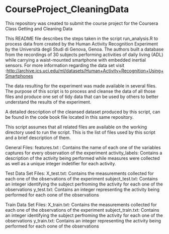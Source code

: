 # CourseProject_CleaningData
This repository was created to submit the course project for the Coursera Class Getting and Cleaning Data

This README file describes the steps taken in the script run_analysis.R to process data from created by the Human Activity Recognition Experiment by the Università degli Studi di Genova, Genoa. The authors built a database from the recordings of 30 subjects performing activities of daily living (ADL) while carrying a waist-mounted smartphone with embedded inertial sensors. For more information regarding the data set visit :http://archive.ics.uci.edu/ml/datasets/Human+Activity+Recognition+Using+Smartphones


The data resulting for the experiment was made available in several files. The purpose of this script is to process and cleanse the data of all those files and produce one set of tidy data that can be used by others to better understand the results of the experiment. 

A detailed description of the cleansed dataset produced by this script, can be found in the code book file located in this same repository.

This script assumes that all related files are available on the working directory used to run the script. This is the list of files used by this script and a brief description of them.

General Files:
features.txt : Contains the name of each one of the variables captures for every observation of the experiment
activity_labels: Contains a description of the activity being performed while measures were collected as well as a unique integer indetifier for each activity.

Test Data Set Files:
X_test.txt: Contains the measurements collected for each one of the observations of the experiment
subject_test.txt: Contains an integer identifying the subject perfroming the activity for each one of the observations
y_test.txt: Contains an integer representing the activity being performed for each oone of the observations

Train Data Set Files:
X_train.txt: Contains the measurements collected for each one of the observations of the experiment
subject_train.txt: Contains an integer identifying the subject perfroming the activity for each one of the observations
y_train.txt: Contains an integer representing the activity being performed for each oone of the observations


